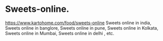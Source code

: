 # Sweets-online.
https://www.kartohome.com/food/sweets-online Sweets online  in india, Sweets online  in banglore, Sweets online  in pune, Sweets online in Kolkata,  Sweets online  in Mumbai, Sweets online in delhi , etc.

